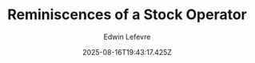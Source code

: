 ---
title: "Reminiscences of a Stock Operator"
date: "2025-08-16T19:43:17.425Z"
author: "Edwin Lefevre"
read_year: "NO"
recommendation: '3'
url: /bookshelf/reminiscences-of-a-stock-operator
---